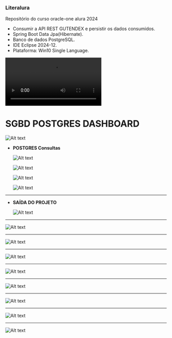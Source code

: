 ### Literalura  
  
Repositório do curso oracle-one alura 2024 
   
- Consumir a API REST GUTENDEX e persistir os dados consumidos.
- Spring Boot Data Jpa(Hibernate).
- Banco de dados PostgreSQL. 
- IDE Eclipse 2024-12.
- Plataforma: Win10 Single Language.   
  
    
      
        
<video controls width="300">
  <source src="/output/Literalura-Gravar_2024_12_13_10_36_00_88.webm" type="video/webm" /> 
</video>  
  
    
      
      
# **SGBD POSTGRES DASHBOARD**  
  
  ![Alt text](output/dashboard-postgres.jpg)  
  
  
 

- **POSTGRES Consultas** 
  
    
  
  ![Alt text](output/output-postgres1.jpg)  
    
      
    
  ![Alt text](output/output-postgres2.jpg)  
    
     

  ![Alt text](output/output-postgres3.jpg)  
    
      

  ![Alt text](output/output-postgres4.jpg)  
      
   
   
      
***
 - **SAÍDA DO PROJETO** 
   
   ![Alt text](output/output-projeto1.jpg)
     
      
      
   

***   
         
   ![Alt text](output/output-projeto2.jpg) 
  
   
   
      
        
***     
        
   ![Alt text](output/output-projeto3.jpg) 
     
***  
      
   ![Alt text](output/output-projeto4.jpg)  
     
***  
  
  ![Alt text](output/output-projeto5.jpg)  
    
***  
  
  ![Alt text](output/output-projeto6.jpg)  
    
***  
  
  ![Alt text](output/output-projeto7.jpg)  
    
***  
  
  ![Alt text](output/output-projeto8.jpg)  
    
***  
  
  ![Alt text](output/output-projeto9.jpg)      
